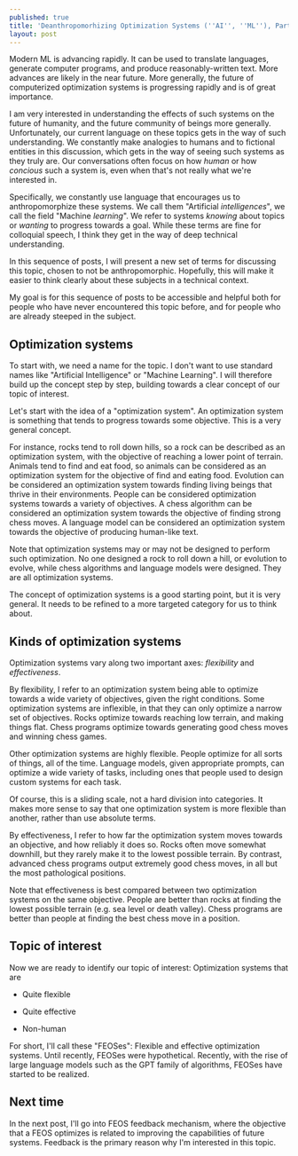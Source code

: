 ```yaml
---
published: true
title: 'Deanthropomorhizing Optimization Systems (''AI'', ''ML''), Part 1'
layout: post
---
```


Modern ML is advancing rapidly.
It can be used to translate languages,
generate computer programs, and produce reasonably-written text.
More advances are likely in the near future.
More generally, the future of computerized optimization systems
is progressing rapidly and is of great importance.

I am very interested in understanding the effects of such systems on the future of humanity,
and the future community of beings more generally.
Unfortunately, our current language on these topics gets in the way of such understanding.
We constantly make analogies to humans and to fictional entities in this discussion,
which gets in the way of seeing such systems as they truly are.
Our conversations often focus on how *human* or how *concious* such a system is,
even when that's not really what we're interested in.

Specifically, we constantly use language that encourages us to anthropomorphize these systems.
We call them "Artificial *intelligences*", we call the field "Machine *learning*".
We refer to systems *knowing* about topics or *wanting* to progress towards a goal.
While these terms are fine for colloquial speech,
I think they get in the way of deep technical understanding.

In this sequence of posts, I will present a new set of terms for discussing this topic,
chosen to not be anthropomorphic.
Hopefully, this will make it easier to think clearly about these subjects
in a technical context.

My goal is for this sequence of posts to be accessible and helpful both for
people who have never encountered this topic before,
and for people who are already steeped in the subject.

## Optimization systems

To start with, we need a name for the topic.
I don't want to use standard names like "Artificial Intelligence" or "Machine Learning".
I will therefore build up the concept step by step,
building towards a clear concept of our topic of interest.

Let's start with the idea of a "optimization system".
An optimization system is something that tends to progress towards some objective.
This is a very general concept.

For instance, rocks tend to roll down hills, so a rock can be described as an optimization system,
with the objective of reaching a lower point of terrain.
Animals tend to find and eat food, so animals can be considered
as an optimization system for the objective of find and eating food.
Evolution can be considered an optimization system towards
finding living beings that thrive in their environments.
People can be considered optimization systems towards a variety of objectives.
A chess algorithm can be considered an optimization system
towards the objective of finding strong chess moves.
A language model can be considered an optimization system
towards the objective of producing human-like text.

Note that optimization systems may or may not be designed to perform such optimization.
No one designed a rock to roll down a hill, or evolution to evolve,
while chess algorithms and language models were designed.
They are all optimization systems.

The concept of optimization systems is a good starting point, but it is very general.
It needs to be refined to a more targeted category for us to think about.

## Kinds of optimization systems

Optimization systems vary along two important axes:
*flexibility* and *effectiveness*.

By flexibility, I refer to an optimization system being able to optimize
towards a wide variety of objectives, given the right conditions.
Some optimization systems are inflexible, in that they can only optimize a narrow set of objectives.
Rocks optimize towards reaching low terrain, and making things flat.
Chess programs optimize towards generating good chess moves and winning chess games.

Other optimization systems are highly flexible.
People optimize for all sorts of things, all of the time.
Language models, given appropriate prompts, can optimize a wide variety of tasks,
including ones that people used to design custom systems for each task.

Of course, this is a sliding scale, not a hard division into categories.
It makes more sense to say that one optimization system is more flexible than another,
rather than use absolute terms.

By effectiveness,
I refer to how far the optimization system moves towards an objective, and how reliably it does so.
Rocks often move somewhat downhill, but they rarely make it to the lowest possible terrain.
By contrast, advanced chess programs output extremely good chess moves,
in all but the most pathological positions.

Note that effectiveness is best compared between two optimization systems on the same objective.
People are better than rocks at finding the lowest possible terrain (e.g. sea level or death valley).
Chess programs are better than people at finding the best chess move in a position.

## Topic of interest

Now we are ready to identify our topic of interest: Optimization systems that are

* Quite flexible

* Quite effective

* Non-human

For short, I'll call these "FEOSes": Flexible and effective optimization systems.
Until recently, FEOSes were hypothetical.
Recently, with the rise of large language models
such as the GPT family of algorithms,
FEOSes have started to be realized.

## Next time

In the next post, I'll go into FEOS feedback mechanism,
where the objective that a FEOS optimizes is related to improving the capabilities
of future systems.
Feedback is the primary reason why I'm interested in this topic.



